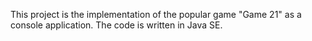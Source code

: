 This project is the implementation of the popular game "Game 21" as a console application. The code is written in Java SE.
